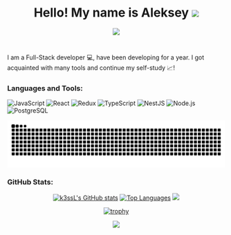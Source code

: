 <h1 align="center">  Hello! My name is Aleksey  <img src="https://github.com/JayantGoel001/JayantGoel001/raw/master/GIF/Earth.gif"> </h1>
<div align="center">
  <img src="https://i.pinimg.com/originals/b4/e3/71/b4e371619042d1e80918d09904e90f7d.gif" width="1000"/>
</div>
<h1></h1>
<p align="left"> I am a Full-Stack developer 💻, have been developing for a year. 
  I got acquainted with many tools and continue my self-study 📈! 
</p>

### Languages and Tools:
![JavaScript](https://img.shields.io/badge/-JavaScript-090909?style=for-the-badge&logo=JavaScript&logoColor=E9D54D)
![React](https://img.shields.io/badge/-React-090909?style=for-the-badge&logo=React)
![Redux](https://img.shields.io/badge/-Redux-090909?style=for-the-badge&logo=Redux&logoColor=764abc)
![TypeScript](https://img.shields.io/badge/-TypeScript-090909?style=for-the-badge&logo=TypeScript)
![NestJS](https://img.shields.io/badge/-NestJS-090909?style=for-the-badge&logo=NestJS&logoColor=e1214f)
![Node.js](https://img.shields.io/badge/-Node.js-090909?style=for-the-badge&logo=Node.js&logoColor=#80cc2614)
![PostgreSQL](https://img.shields.io/badge/-PostgreSQL-090909?style=for-the-badge&logo=PostgreSQL)

<div align="center">
  <img align="center" src="https://raw.githubusercontent.com/JayantGoel001/JayantGoel001/76609d40b888d4846d7bfdbd19584a8a2a1a8fc9/github-contribution-grid-snake.svg"/>
</div>

### GitHub Stats:
<div display="flex" align="center">
<a href="http://www.github.com/k3ssL"><img src="https://github-readme-stats.vercel.app/api?username=k3ssL&show_icons=true&hide=&count_private=true&title_color=22c55e&text_color=22c55e&icon_color=ffffff&bg_color=000000&hide_border=true&show_icons=true" alt="k3ssL's GitHub stats" /></a>
<a href="https://github.com/k3ssL" align="left"><img src="https://github-readme-stats.vercel.app/api/top-langs/?username=k3ssL&langs_count=10&title_color=22c55e&text_color=22c55e&icon_color=ffffff&bg_color=000000&hide_border=true&locale=en&custom_title=Top%20%Languages" alt="Top Languages" /></a>
<a href="http://www.github.com/k3ssL"><img src="https://github-readme-streak-stats.herokuapp.com/?user=k3ssL&stroke=22c55e&background=000000&ring=22c55e&fire=22c55e&currStreakNum=22c55e&currStreakLabel=22c55e&sideNums=22c55e&sideLabels=22c55e&dates=22c55e&hide_border=true" /></a>

[![trophy](https://github-profile-trophy.vercel.app/?username=k3ssL&theme=matrix)](https://github.com/k3ssL/github-profile-trophy)

<img src="https://raw.githubusercontent.com/trinib/trinib/82213791fa9ff58d3ca768ddd6de2489ec23ffca/images/footer.svg"/>
